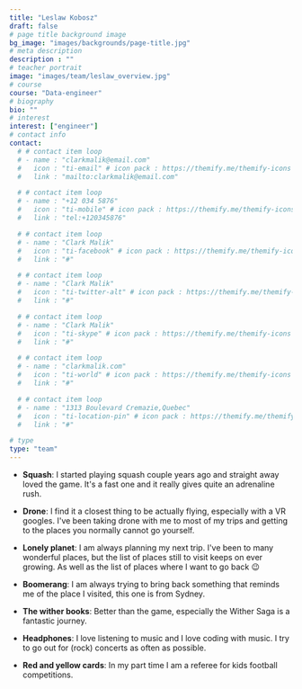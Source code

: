 ```yaml
---
title: "Leslaw Kobosz"
draft: false
# page title background image
bg_image: "images/backgrounds/page-title.jpg"
# meta description
description : ""
# teacher portrait
image: "images/team/leslaw_overview.jpg"
# course
course: "Data-engineer"
# biography
bio: ""
# interest
interest: ["engineer"]
# contact info
contact:
  # # contact item loop
  # - name : "clarkmalik@email.com"
  #   icon : "ti-email" # icon pack : https://themify.me/themify-icons
  #   link : "mailto:clarkmalik@email.com"

  # # contact item loop
  # - name : "+12 034 5876"
  #   icon : "ti-mobile" # icon pack : https://themify.me/themify-icons
  #   link : "tel:+120345876"

  # # contact item loop
  # - name : "Clark Malik"
  #   icon : "ti-facebook" # icon pack : https://themify.me/themify-icons
  #   link : "#"

  # # contact item loop
  # - name : "Clark Malik"
  #   icon : "ti-twitter-alt" # icon pack : https://themify.me/themify-icons
  #   link : "#"

  # # contact item loop
  # - name : "Clark Malik"
  #   icon : "ti-skype" # icon pack : https://themify.me/themify-icons
  #   link : "#"

  # # contact item loop
  # - name : "clarkmalik.com"
  #   icon : "ti-world" # icon pack : https://themify.me/themify-icons
  #   link : "#"

  # # contact item loop
  # - name : "1313 Boulevard Cremazie,Quebec"
  #   icon : "ti-location-pin" # icon pack : https://themify.me/themify-icons
  #   link : "#"

# type
type: "team"
---
```


* **Squash**: I started playing squash couple years ago and straight away loved the game. It's a fast one and it really gives quite an adrenaline rush.

* **Drone**: I find it a closest thing to be actually flying, especially with a VR googles. I've been taking drone with me to most of my trips and getting to the places you normally cannot go yourself.

* **Lonely planet**: I am always planning my next trip. I've been to many wonderful places, but the list of places still to visit keeps on ever growing. As well as the list of places where I want to go back 😉

* **Boomerang**: I am always trying to bring back something that reminds me of the place I visited, this one is from Sydney.

* **The wither books**: Better than the game, especially the Wither Saga is a fantastic journey.

* **Headphones**: I love listening to music and I love coding with music. I try to go out for (rock) concerts as often as possible.

* **Red and yellow cards**: In my part time I am a referee for kids football competitions.